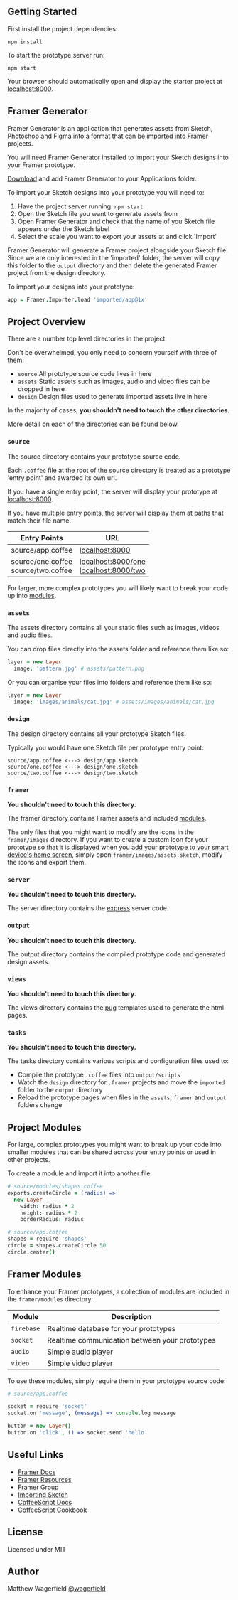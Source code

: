 ## Getting Started

First install the project dependencies:

    npm install

To start the prototype server run:

    npm start

Your browser should automatically open and display the starter project at [localhost:8000][localhost].

## Framer Generator

Framer Generator is an application that generates assets from Sketch, Photoshop and Figma into a format that can be imported into Framer projects.

You will need Framer Generator installed to import your Sketch designs into your Framer prototype.

[Download][framer-generator] and add Framer Generator to your Applications folder.

To import your Sketch designs into your prototype you will need to:

1. Have the project server running: `npm start`
2. Open the Sketch file you want to generate assets from
3. Open Framer Generator and check that the name of you Sketch file appears under the Sketch label
4. Select the scale you want to export your assets at and click 'Import'

Framer Generator will generate a Framer project alongside your Sketch file. Since we are only interested in the 'imported' folder, the server will copy this folder to the `output` directory and then delete the generated Framer project from the design directory.

To import your designs into your prototype:

```coffee
app = Framer.Importer.load 'imported/app@1x'
```

## Project Overview

There are a number top level directories in the project.

Don't be overwhelmed, you only need to concern yourself with three of them:

- `source` All prototype source code lives in here
- `assets` Static assets such as images, audio and video files can be dropped in here
- `design` Design files used to generate imported assets live in here

In the majority of cases, **you shouldn't need to touch the other directories**.

More detail on each of the directories can be found below.

### `source`

The source directory contains your prototype source code.

Each `.coffee` file at the root of the source directory is treated as a prototype 'entry point' and awarded its own url.

If you have a single entry point, the server will display your prototype at [localhost:8000][localhost].

If you have multiple entry points, the server will display them at paths that match their file name.

Entry Points | URL
------------ | ---
source/app.coffee | [localhost:8000](http://localhost:8000/)
source/one.coffee<br>source/two.coffee | [localhost:8000/one](http://localhost:8000/one)<br>[localhost:8000/two](http://localhost:8000/two)

For larger, more complex prototypes you will likely want to break your code up into [modules](#project-modules).

### `assets`

The assets directory contains all your static files such as images, videos and audio files.

You can drop files directly into the assets folder and reference them like so:

```coffee
layer = new Layer
  image: 'pattern.jpg' # assets/pattern.png
```

Or you can organise your files into folders and reference them like so:

```coffee
layer = new Layer
  image: 'images/animals/cat.jpg' # assets/images/animals/cat.jpg
```

### `design`

The design directory contains all your prototype Sketch files.

Typically you would have one Sketch file per prototype entry point:

    source/app.coffee <---> design/app.sketch
    source/one.coffee <---> design/one.sketch
    source/two.coffee <---> design/two.sketch

### `framer`

**You shouldn't need to touch this directory.**

The framer directory contains Framer assets and included [modules](#framer-modules).

The only files that you might want to modify are the icons in the `framer/images` directory. If you want to create a custom icon for your prototype so that it is displayed when you [add your prototype to your smart device's home screen][homescreen], simply open `framer/images/assets.sketch`, modify the icons and export them.

### `server`

**You shouldn't need to touch this directory.**

The server directory contains the [express][express] server code.

### `output`

**You shouldn't need to touch this directory.**

The output directory contains the compiled prototype code and generated design assets.

### `views`

**You shouldn't need to touch this directory.**

The views directory contains the [pug][pug] templates used to generate the html pages.

### `tasks`

**You shouldn't need to touch this directory.**

The tasks directory contains various scripts and configuration files used to:

- Compile the prototype `.coffee` files into `output/scripts`
- Watch the `design` directory for `.framer` projects and move the `imported` folder to the `output` directory
- Reload the prototype pages when files in the `assets`, `framer` and `output` folders change

## Project Modules

For large, complex prototypes you might want to break up your code into smaller modules that can be shared across your entry points or used in other projects.

To create a module and import it into another file:

```coffee
# source/modules/shapes.coffee
exports.createCircle = (radius) =>
  new Layer
    width: radius * 2
    height: radius * 2
    borderRadius: radius

# source/app.coffee
shapes = require 'shapes'
circle = shapes.createCircle 50
circle.center()
```

## Framer Modules

To enhance your Framer prototypes, a collection of modules are included in the `framer/modules` directory:

Module | Description
------ | -----------
`firebase` | Realtime database for your prototypes
`socket` | Realtime communication between your prototypes
`audio` | Simple audio player
`video` | Simple video player

To use these modules, simply require them in your prototype source code:

```coffee
# source/app.coffee

socket = require 'socket'
socket.on 'message', (message) => console.log message

button = new Layer()
button.on 'click', () => socket.send 'hello'
```

## Useful Links

- [Framer Docs](https://framerjs.com/docs/)
- [Framer Resources](https://framerjs.com/getstarted/resources/)
- [Framer Group](http://framergroup.com/)
- [Importing Sketch](https://framerjs.com/getstarted/import/)
- [CoffeeScript Docs](http://coffeescript.org/)
- [CoffeeScript Cookbook](https://coffeescript-cookbook.github.io/)

## License

Licensed under MIT

## Author

Matthew Wagerfield [@wagerfield][twitter]



[localhost]:http://localhost:8000/
[mit]:https://github.com/pugjs/pug
[pug]:https://github.com/pugjs/pug
[express]:https://expressjs.com/
[framer-generator]: http://framerjs.com/static/downloads/Framer.zip
[homescreen]:http://www.howtogeek.com/196087/how-to-add-websites-to-the-home-screen-on-any-smartphone-or-tablet/
[twitter]:https://twitter.com/wagerfield
